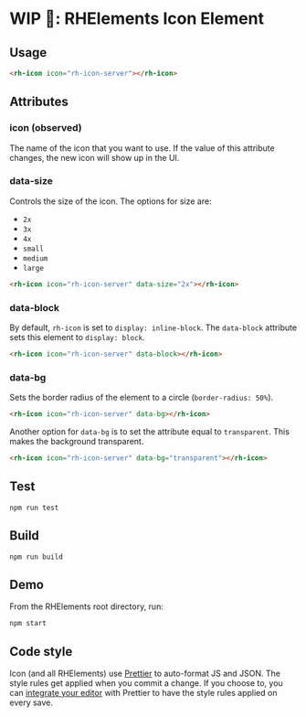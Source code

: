 # WIP 🐣: RHElements Icon Element

## Usage

```html
<rh-icon icon="rh-icon-server"></rh-icon>
```

## Attributes

### icon (observed)

The name of the icon that you want to use. If the value of this attribute changes, the new icon will show up in the UI.

### data-size

Controls the size of the icon. The options for size are:
- `2x`
- `3x`
- `4x`
- `small`
- `medium`
- `large`

```html
<rh-icon icon="rh-icon-server" data-size="2x"></rh-icon>
```

### data-block

By default, `rh-icon` is set to `display: inline-block`. The `data-block` attribute sets this element to `display: block`.

```html
<rh-icon icon="rh-icon-server" data-block></rh-icon>
```

### data-bg

Sets the border radius of the element to a circle (`border-radius: 50%`).

```html
<rh-icon icon="rh-icon-server" data-bg></rh-icon>
```

Another option for `data-bg` is to set the attribute equal to `transparent`. This makes the background transparent.

```html
<rh-icon icon="rh-icon-server" data-bg="transparent"></rh-icon>
```

## Test

    npm run test

## Build

    npm run build

## Demo

From the RHElements root directory, run:

    npm start

## Code style

Icon (and all RHElements) use [Prettier][prettier] to auto-format JS and JSON. The style rules get applied when you commit a change. If you choose to, you can [integrate your editor][prettier-ed] with Prettier to have the style rules applied on every save.

[prettier]: https://github.com/prettier/prettier/
[prettier-ed]: https://prettier.io/docs/en/editors.html
[web-component-tester]: https://github.com/Polymer/web-component-tester
